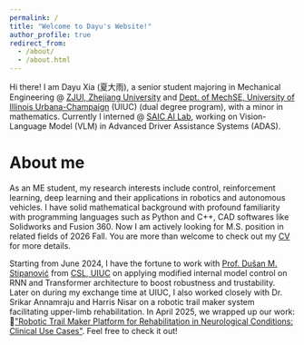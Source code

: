```yaml
---
permalink: /
title: "Welcome to Dayu's Website!"
author_profile: true
redirect_from: 
  - /about/
  - /about.html
---
```


Hi there! I am Dayu Xia (夏大雨), a senior student majoring in Mechanical Engineering @ [ZJUI, Zhejiang University](https://zjui.intl.zju.edu.cn/en) and [Dept. of MechSE, University of Illinois Urbana-Champaign](https://mechse.illinois.edu/) (UIUC) (dual degree program), with a minor in mathematics. Currently I interned @ [SAIC AI Lab](https://www.saicmotor.com/chinese/xxgk/ssqyxxgk/shqcjttzglyxgs/56747.shtml), working on Vision-Language Model (VLM) in Advanced Driver Assistance Systems (ADAS).

About me
======

As an ME student, my research interests include control, reinforcement learning, deep learning and their applications in robotics and autonomous vehicles. I have solid mathematical background with profound familiarity with programming languages such as Python and C++, CAD softwares like Solidworks and Fusion 360. Now I am actively looking for M.S. position in related fields of 2026 Fall. You are more than welcome to check out my [CV](https://dyxia1241.github.io/files/CV_Eng.pdf) for more details.

Starting from June 2024, I have the fortune to work with [Prof. Dušan M. Stipanović](https://ise.illinois.edu/directory/profile/dusan) from [CSL, UIUC](https://csl.illinois.edu/) on applying modified internal model control on RNN and Transformer architecture to boost robustness and trustability. Later on during my exchange time at UIUC, I also worked closely with Dr. Srikar Annamraju and Harris Nisar on a robotic trail maker system facilitating upper-limb rehabilitation. In April 2025, we wrapped up our work: 🌟["Robotic Trail Maker Platform for Rehabilitation in Neurological Conditions: Clinical Use Cases"](https://arxiv.org/pdf/2504.19230). Feel free to check it out!


